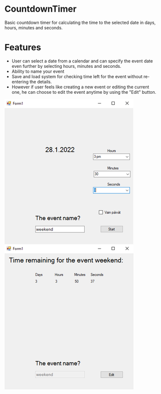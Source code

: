 # CountdownTimer
Basic countdown timer for calculating the time to the selected date in days, hours, minutes and seconds.

# Features
- User can select a date from a calendar and can specify the event date even further by selecting hours, minutes and seconds.
- Ability to name your event
- Save and load system for checking time left for the event without re-entering the details.
- However if user feels like creating a new event or editing the current one, he can choose to edit the event anytime by using the "Edit" button.

![](images/1.PNG)
![](images/2.PNG)
